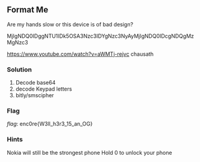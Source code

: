 ## Format Me
Are my hands slow or this device is of bad design?

MjIgNDQ0IDggNTU1IDk5OSA3Nzc3IDYgNzc3NyAyMjIgNDQ0IDcgNDQgMzMgNzc3

https://www.youtube.com/watch?v=aWMTj-rejvc
chausath

### Solution
1. Decode base64
2. decode Keypad letters
3. bitly/smscipher

### Flag
*flag*: enc0re{W3ll_h3r3_15_an_OG}

### Hints
Nokia will still be the strongest phone
Hold 0 to unlock your phone
